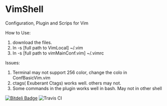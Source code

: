 VimShell
========

Configuration, Plugin and Scrips for Vim

How to Use:
  1. download the files.
  2. ln -s [full path to VimLocal] ~/.vim 
  3. ln -s [full path to vimMainConf.vim] ~/.vimrc 

Issues:
  1. Terminal may not support 256 color, change the colo <sheme> in ConfBasicVim.vim
  2. ctags( Exuberant Ctags) works well. others may not.
  3. Some commands in the plugin works well in bash. May not in other shell


[![Bitdeli Badge](https://d2weczhvl823v0.cloudfront.net/MoyanXiao/vimshell/trend.png)](https://bitdeli.com/free "Bitdeli Badge")
![Travis CI](https://travis-ci.org/MoyanXiao/VimShell.svg?branch=master)
